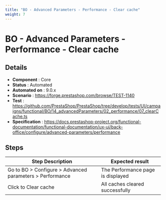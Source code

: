 ```yaml
---
title: "BO - Advanced Parameters - Performance - Clear cache"
weight: 7
---
```


# BO - Advanced Parameters - Performance - Clear cache
## Details
* **Component** : Core
* **Status** : Automated
* **Automated on** : 9.0.x
* **Scenario** : https://forge.prestashop.com/browse/TEST-1140
* **Test** : https://github.com/PrestaShop/PrestaShop/tree/develop/tests/UI/campaigns/functional/BO/14_advancedParameters/02_performance/07_clearCache.ts
* **Specification** : https://docs.prestashop-project.org/functional-documentation/functional-documentation/ux-ui/back-office/configure/advanced-parameters/performance

## Steps
| Step Description | Expected result |
| ----- | ----- |
| Go to BO > Configure > Advanced parameters > Performance | The Performance page is displayed |
| Click to Clear cache | All caches cleared successfully |
